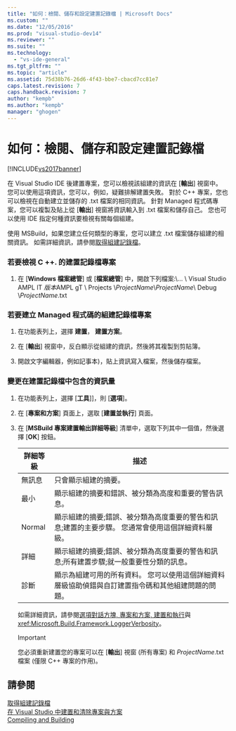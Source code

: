 ```yaml
---
title: "如何：檢閱、儲存和設定建置記錄檔 | Microsoft Docs"
ms.custom: ""
ms.date: "12/05/2016"
ms.prod: "visual-studio-dev14"
ms.reviewer: ""
ms.suite: ""
ms.technology: 
  - "vs-ide-general"
ms.tgt_pltfrm: ""
ms.topic: "article"
ms.assetid: 75d38b76-26d6-4f43-bbe7-cbacd7cc81e7
caps.latest.revision: 7
caps.handback.revision: 7
author: "kempb"
ms.author: "kempb"
manager: "ghogen"
---
```

# 如何：檢閱、儲存和設定建置記錄檔
[!INCLUDE[vs2017banner](../code-quality/includes/vs2017banner.md)]

在 Visual Studio IDE 後建置專案，您可以檢視該組建的資訊在 \[**輸出**\] 視窗中。  您可以使用這項資訊，您可以，例如，疑難排解建置失敗。  對於 C\+\+ 專案，您也可以檢視在自動建立並儲存的 .txt 檔案的相同資訊。  針對 Managed 程式碼專案，您可以複製及貼上從 \[**輸出**\] 視窗將資訊輸入到 .txt 檔案和儲存自己。  您也可以使用 IDE 指定何種資訊要檢視有關每個組建。  
  
 使用 MSBuild，如果您建立任何類型的專案，您可以建立 .txt 檔案儲存組建的相關資訊。  如需詳細資訊，請參閱[取得組建記錄檔](../msbuild/obtaining-build-logs-with-msbuild.md)。  
  
### 若要檢視 C \+\+. 的建置記錄檔專案  
  
1.  在 \[**Windows 檔案總管**\] 或 \[**檔案總管**\] 中，開啟下列檔案:\\…  \\ Visual Studio AMPL lT *版本*AMPL gT \\ Projects \\*ProjectName*\\*ProjectName*\\ Debug \\*ProjectName*.txt  
  
### 若要建立 Managed 程式碼的組建記錄檔專案  
  
1.  在功能表列上，選擇 **建置**， **建置方案**。  
  
2.  在 \[**輸出**\] 視窗中，反白顯示從組建的資訊，然後將其複製到剪貼簿。  
  
3.  開啟文字編輯器，例如記事本\)，貼上資訊寫入檔案，然後儲存檔案。  
  
### 變更在建置記錄檔中包含的資訊量  
  
1.  在功能表列上，選擇 \[**工具**\]\]，則 \[**選項**\]。  
  
2.  在 \[**專案和方案**\] 頁面上，選取 \[**建置並執行**\] 頁面。  
  
3.  在 \[**MSBuild 專案建置輸出詳細等級**\] 清單中，選取下列其中一個值，然後選擇 \[**OK**\] 按鈕。  
  
    |詳細等級|描述|  
    |----------|--------|  
    |無訊息|只會顯示組建的摘要。|  
    |最小|顯示組建的摘要和錯誤、被分類為高度和重要的警告訊息。|  
    |Normal|顯示組建的摘要;錯誤、被分類為高度重要的警告和訊息;建置的主要步驟。  您通常會使用這個詳細資料層級。|  
    |詳細|顯示組建的摘要;錯誤、被分類為高度重要的警告和訊息;所有建置步驟;就一般重要性分類的訊息。|  
    |診斷|顯示為組建可用的所有資料。  您可以使用這個詳細資料層級協助偵錯與自訂建置指令碼和其他組建問題的問題。|  
  
     如需詳細資訊，請參閱[選項對話方塊, 專案和方案, 建置和執行](../ide/reference/options-dialog-box-projects-and-solutions-build-and-run.md)與<xref:Microsoft.Build.Framework.LoggerVerbosity>。  
  
    > [!IMPORTANT]
    >  您必須重新建置您的專案可以在 \[**輸出**\] 視窗 \(所有專案\) 和 *ProjectName*.txt 檔案 \(僅限 C\+\+ 專案的作用\)。  
  
## 請參閱  
 [取得組建記錄檔](../msbuild/obtaining-build-logs-with-msbuild.md)   
 [在 Visual Studio 中建置和清除專案與方案](../ide/building-and-cleaning-projects-and-solutions-in-visual-studio.md)   
 [Compiling and Building](../ide/compiling-and-building-in-visual-studio.md)